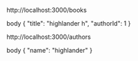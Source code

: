 http://localhost:3000/books

body
{
    "title": "highlander h",
    "authorId": 1
}

http://localhost:3000/authors

body
{
    "name": "highlander"
}